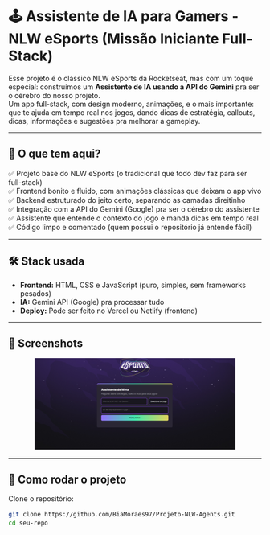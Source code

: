 # 🕹️ Assistente de IA para Gamers - NLW eSports (Missão Iniciante Full-Stack)

Esse projeto é o clássico NLW eSports da Rocketseat, mas com um toque especial: construímos um **Assistente de IA usando a API do Gemini** pra ser o cérebro do nosso projeto.  
Um app full-stack, com design moderno, animações, e o mais importante: que te ajuda em tempo real nos jogos, dando dicas de estratégia, callouts, dicas, informações e sugestões pra melhorar a gameplay.

---

## 🚀 O que tem aqui?

✅ Projeto base do NLW eSports (o tradicional que todo dev faz para ser full-stack)  
✅ Frontend bonito e fluido, com animações clássicas que deixam o app vivo  
✅ Backend estruturado do jeito certo, separando as camadas direitinho  
✅ Integração com a API do Gemini (Google) pra ser o cérebro do assistente  
✅ Assistente que entende o contexto do jogo e manda dicas em tempo real  
✅ Código limpo e comentado (quem possui o repositório já entende fácil)

---

## 🛠️ Stack usada

- **Frontend:** HTML, CSS e JavaScript (puro, simples, sem frameworks pesados)
- **IA:** Gemini API (Google) pra processar tudo
- **Deploy:** Pode ser feito no Vercel ou Netlify (frontend)

---

## 📸 Screenshots

<p align="center">
  <img src="assets/printNLW.png" width="400px">
</p>


---

## 🚧 Como rodar o projeto

Clone o repositório:

```bash
git clone https://github.com/BiaMoraes97/Projeto-NLW-Agents.git
cd seu-repo
